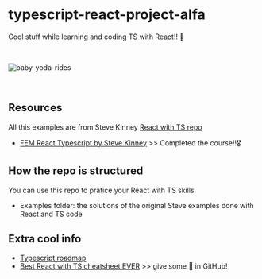# typescript-react-project-alfa
Cool stuff while learning and coding TS with React!! 🦄 

<br>
    <p>
        <img src='https://media.giphy.com/media/GxMOE1Ns0fdy4bfhf6/giphy.gif' alt="baby-yoda-rides"/>
    </p>
</br>

## Resources
All this examples are from Steve Kinney [React with TS repo](https://github.com/stevekinney/react-and-typescript-projects/tree/master/examples)
- [FEM React Typescript by Steve Kinney](https://frontendmasters.com/courses/react-typescript) >> Completed the course!!🎖

## How the repo is structured
You can use this repo to pratice your React with TS skills
- Examples folder: the solutions of the original Steve examples done with React and TS code 

## Extra cool info
- [Typescript roadmap](https://roadmap.sh/typescript)
- [Best React with TS cheatsheet EVER](https://react-typescript-cheatsheet.netlify.app/docs/basic/setup) >> give some 💜 in GitHub!
